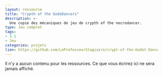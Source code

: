 ```yaml
---
layout: ressource
title: "Crypth of the GodoDancers"
description: >-
  Une copie des mécaniques de jeu de crypth of the necrodancer.
type: Jeu complet
tags:
- 3.1
- Jeu
categories: projets
lien: https://github.com/LeProfesseurStagiaire/crypt-of-the-Godot-Dancer
---
```


Il n'y a aucun contenu pour les ressources.
Ce que vous écrirez ici ne sera jamais affiché.
